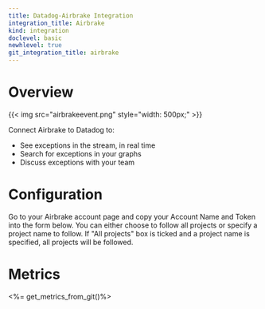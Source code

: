 ```yaml
---
title: Datadog-Airbrake Integration
integration_title: Airbrake
kind: integration
doclevel: basic
newhlevel: true
git_integration_title: airbrake
---
```


# Overview

{{< img src="airbrakeevent.png" style="width: 500px;" >}}

Connect Airbrake to Datadog to:

  * See exceptions in the stream, in real time
  * Search for exceptions in your graphs
  * Discuss exceptions with your team

# Configuration

Go to your Airbrake account page and copy your Account Name and Token into the form below.
You can either choose to follow all projects or specify a project name to follow.
If "All projects" box is ticked and a project name is specified, all projects will be followed.


# Metrics

<%= get_metrics_from_git()%>
